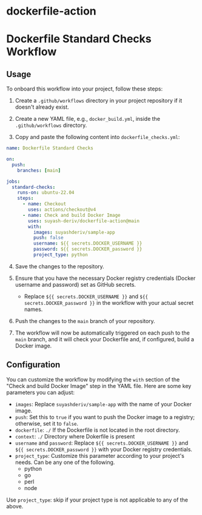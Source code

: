 # dockerfile-action

# Dockerfile Standard Checks Workflow

## Usage

To onboard this workflow into your project, follow these steps:

1. Create a `.github/workflows` directory in your project repository if it doesn't already exist.

2. Create a new YAML file, e.g., `docker_build.yml`, inside the `.github/workflows` directory.

3. Copy and paste the following content into `dockerfile_checks.yml`:

```yaml
name: Dockerfile Standard Checks

on:
  push:
    branches: [main]

jobs:
  standard-checks:
    runs-on: ubuntu-22.04
    steps:
      - name: Checkout
        uses: actions/checkout@v4
      - name: Check and build Docker Image
        uses: suyash-deriv/dockerfile-action@main
        with:
          images: suyashderiv/sample-app
          push: false
          username: ${{ secrets.DOCKER_USERNAME }}
          password: ${{ secrets.DOCKER_password }}
          project_type: python
```

4. Save the changes to the repository.

5. Ensure that you have the necessary Docker registry credentials (Docker username and password) set as GitHub secrets. 
    - Replace `${{ secrets.DOCKER_USERNAME }}` and `${{ secrets.DOCKER_password }}` in the workflow with your actual secret names.

6. Push the changes to the `main` branch of your repository.

7. The workflow will now be automatically triggered on each push to the `main` branch, and it will check your Dockerfile and, if configured, build a Docker image.

## Configuration

You can customize the workflow by modifying the `with` section of the "Check and build Docker Image" step in the YAML file. Here are some key parameters you can adjust:

- `images`: Replace `suyashderiv/sample-app` with the name of your Docker image.
- `push`: Set this to `true` if you want to push the Docker image to a registry; otherwise, set it to `false`.
- `dockerfile`: `./` If the Dockerfile is not located in the root directory.
- `context`: `./` Directory where Dokerfile is present
- `username` and `password`: Replace `${{ secrets.DOCKER_USERNAME }}` and `${{ secrets.DOCKER_password }}` with your Docker registry credentials.
- `project_type`: Customize this parameter according to your project's needs. Can be any one of the following.
    - python
    - go
    - perl
    - node

Use `project_type`: skip if your project type is not applicable to any of the above.